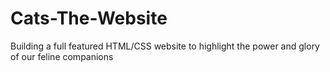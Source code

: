 # Cats-The-Website
Building a full featured HTML/CSS website to highlight the power and glory of our feline companions
